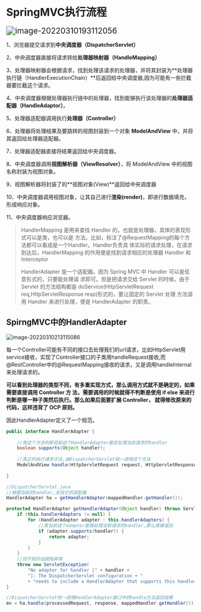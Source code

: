 # SpringMVC执行流程

<img src="C:/Users/Administrator/AppData/Roaming/Typora/typora-user-images/image-20220310193112056.png" alt="image-20220310193112056" style="zoom:150%;" />

1、浏览器提交请求到**中央调度器（DispatcherServlet）**

2、中央调度器直接将请求转给**处理器映射器（HandleMapping）**

3、处理器映射器会根据请求，找到处理该请求的处理器，并将其封装为**处理器执行链（HandlerExecutionChain）**后返回给中央调度器,因为可能有一些拦截器要拦截这个请求。

4、中央调度器根据处理器执行链中的处理器，找到能够执行该处理器的**处理器适配器（HandleAdaptor）**。

5、处理器适配器调用执行**处理器（Controller）**

6、处理器将处理结果及要跳转的视图封装到一个对象 **ModelAndView** 中，并将其返回给处理器适配器。

7、处理器适配器直接将结果返回给中央调度器。

8、中央调度器调用**视图解析器（ViewResolver）**，将 ModelAndView 中的视图名称封装为视图对象。

9、视图解析器将封装了的**视图对象(View)**返回给中央调度器

10、中央调度器调用视图对象，让其自己进行**渲染(render)**，即进行数据填充，形成响应对象。

11、中央调度器响应浏览器。

> HandlerMapping 是⽤来查找 Handler 的，也就是处理器，具体的表现形式可以是类，也可以是 ⽅法。⽐如，标注了@RequestMapping的每个⽅法都可以看成是⼀个Handler。Handler负责具 体实际的请求处理，在请求到达后，HandlerMapping 的作⽤便是找到请求相应的处理器 Handler 和 Interceptor
>
> HandlerAdapter 是⼀个适配器。因为 Spring MVC 中 Handler 可以是任意形式的，只要能处理请 求即可。但是把请求交给 Servlet 的时候，由于 Servlet 的⽅法结构都是 doService(HttpServletRequest req,HttpServletResponse resp)形式的，要让固定的 Servlet 处理 ⽅法调⽤ Handler 来进⾏处理，便是 HandlerAdapter 的职责。



## SpirngMVC中的HandlerAdapter

![image-20220310213115086](C:/Users/Administrator/AppData/Roaming/Typora/typora-user-images/image-20220310213115086.png)

每一个Controller可能有不同的接口去处理我们的url请求，比如HttpServlet用service接收，实现了Controller接口的子类用handleRequest接收,而@RestController中的@RequestMapping接收的请求，又是调用handleInternal来处理请求的。

**可以看到处理器的类型不同，有多重实现方式，那么调用方式就不是确定的，如果需要直接调用 Controller 方
法，需要调用的时候就得不判断是使用 if else 来进行判断是哪一种子类然后执行。那么如果后面要扩展 Controller，
就得修改原来的代码，这样违背了 OCP 原则。**

因此HandlerAdapter定义了一个规范。

```java
public interface HandlerAdapter {
    
    //用这个方法判断目前这个HandlerAdapter能否处理当前请求的handler
    boolean supports(Object handler);
    
    //真正的执行请求方法,由DispatcherServlet统一调用这个方法
    ModelAndView handle(HttpServletRequest request, HttpServletResponse response, Object handler);
    
}
```



```java
//DispatcherServlet.java
//根据当前的handler,去找它的适配器
HandlerAdapter ha = getHandlerAdapter(mappedHandler.getHandler());

protected HandlerAdapter getHandlerAdapter(Object handler) throws ServletException {
    if (this.handlerAdapters != null) {
        for (HandlerAdapter adapter : this.handlerAdapters) {
            //若当前这个adapter能够处理当前请求的handler,那么直接返回
            if (adapter.supports(handler)) {
                return adapter;
            }
        }
    }
    //找不到的话就抛异常
    throw new ServletException(
        "No adapter for handler [" + handler +
        "]: The DispatcherServlet configuration + "
        + "needs to include a HandlerAdapter that supports this handler");
}

//DispatcherServlet统一调用HandlerAdapter接口中的handle方法返回结果
mv = ha.handle(processedRequest, response, mappedHandler.getHandler());
```


